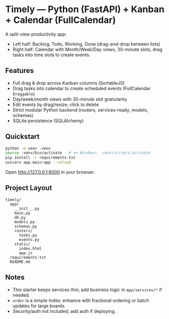 
# Timely — Python (FastAPI) + Kanban + Calendar (FullCalendar)

A split-view productivity app:
- Left half: Backlog, Todo, Working, Done (drag-and-drop between lists)
- Right half: Calendar with Month/Week/Day views, 30-minute slots, drag tasks into time slots to create events.

## Features
- Full drag & drop across Kanban columns (SortableJS)
- Drag tasks into calendar to create scheduled events (FullCalendar `Draggable`)
- Day/week/month views with 30-minute slot granularity
- Edit events by drag/resize; click to delete
- Strict modular Python backend (routers, services-ready, models, schemas)
- SQLite persistence (SQLAlchemy)

## Quickstart

```bash
python -m venv .venv
source .venv/bin/activate   # on Windows: .venv\Scripts\activate
pip install -r requirements.txt
uvicorn app.main:app --reload
```

Open http://127.0.0.1:8000 in your browser.

## Project Layout
```
timely/
  app/
    __init__.py
    main.py
    db.py
    models.py
    schemas.py
    routers/
      tasks.py
      events.py
    static/
      index.html
      app.js
  requirements.txt
  README.md
```

## Notes
- This starter keeps services thin; add business logic in `app/services/*` if needed.
- `order` is a simple index; enhance with fractional ordering or batch updates for large boards.
- Security/auth not included; add auth if deploying.
